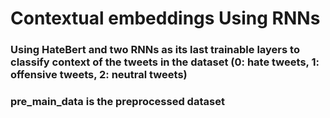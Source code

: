 # Contextual embeddings Using RNNs
### Using HateBert and two RNNs as its last trainable layers to classify context of the tweets in the dataset (0: hate tweets, 1: offensive tweets, 2: neutral tweets)
### pre_main_data is the preprocessed dataset
